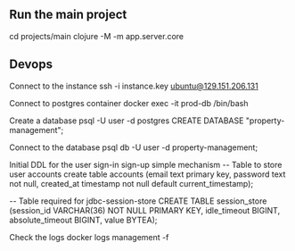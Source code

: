 ## Run the main project
cd projects/main
clojure -M -m app.server.core

## Devops
Connect to the instance
ssh -i instance.key ubuntu@129.151.206.131

Connect to postgres container
docker exec -it prod-db /bin/bash

Create a database
psql -U user -d postgres
CREATE DATABASE "property-management";

Connect to the database
psql db -U user -d property-management;

Initial DDL for the user sign-in sign-up simple mechanism
-- Table to store user accounts
create table accounts (email text primary key, password text not null, created_at timestamp not null default current_timestamp);

-- Table required for jdbc-session-store
CREATE TABLE session_store (session_id VARCHAR(36) NOT NULL PRIMARY KEY, idle_timeout BIGINT, absolute_timeout BIGINT, value BYTEA);

Check the logs
docker logs management -f